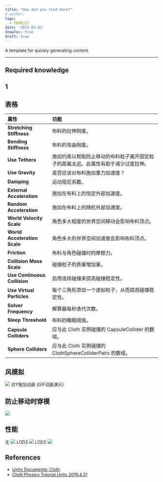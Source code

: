 ```yaml
---
title: "How did you find here?"
# author: 
tags:
  - TEMPLET
date: '2023-03-03'
ShowToc: true
draft: true
---
```

A template for quickly generating content.
<!--more-->

---

## Required knowledge

## 1

## 表格

| 属性                  | 功能                                                  |
| :--------------------------- | :----------------------------------------------------------- |
| **Stretching Stiffness**     | 布料的拉伸刚度。                                             |
| **Bending Stiffness**        | 布料的弯曲刚度。                                             |
| **Use Tethers**              | 施加约束以帮助防止移动的布料粒子离开固定粒子的距离太远。此属性有助于减少过度拉伸。 |
| **Use Gravity**              | 是否应该对布料施加重力加速度？                               |
| **Damping**                  | 运动阻尼系数。                                               |
| **External Acceleration**    | 施加在布料上的恒定外部加速度。                               |
| **Random Acceleration**      | 施加在布料上的随机外部加速度。                               |
| **World Velocity Scale**     | 角色多大程度的世界空间移动会影响布料顶点。                   |
| **World Acceleration Scale** | 角色多大的世界空间加速度会影响布料顶点。                     |
| **Friction**                 | 布料与角色碰撞时的摩擦力。                                   |
| **Collision Mass Scale**     | 碰撞粒子的质量增加量。                                       |
| **Use Continuous Collision** | 启用连续碰撞来提高碰撞稳定性。                               |
| **Use Virtual Particles**    | 每个三角形添加一个虚拟粒子，从而提高碰撞稳定性。             |
| **Solver Frequency**         | 解算器每秒迭代次数。                                         |
| **Sleep Threshold**          | 布料的睡眠阈值。                                             |
| **Capsule Colliders**        | 应与此 Cloth 实例碰撞的 CapsuleCollider 的数组。             |
| **Sphere Colliders**         | 应与此 Cloth 实例碰撞的 ClothSphereColliderPairs 的数组。    |

## 风模拟
![](Pasted%20image%2020230303141143.png)
对Y施加动画
{GIF动画演示}

## 防止移动时穿模
![](Pasted%20image%2020230303142047.png)

## 性能
无
![](Pasted%20image%2020230303143134.png)
LOD3
![](Pasted%20image%2020230303143207.png)
LOD2
![](Pasted%20image%2020230303143254.png)
## References
- [Unity Documents: Cloth](https://docs.unity3d.com/Manual/class-Cloth.html)
- [Cloth Physics Tutorial Unity 2019.4.31](https://www.youtube.com/watch?v=x91OyRjruxo)